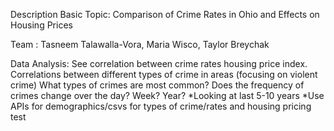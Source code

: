 Description
Basic Topic: Comparison of Crime Rates in Ohio and Effects on Housing Prices

Team : Tasneem Talawalla-Vora, Maria Wisco, Taylor Breychak

Data Analysis:
See correlation between crime rates housing price index. 
Correlations between different types of crime in areas (focusing on violent crime)
What types of crimes are most common? 
Does the frequency of crimes change over the day? Week? Year?
*Looking at last 5-10 years
*Use APIs for demographics/csvs for types of crime/rates and housing pricing
test
